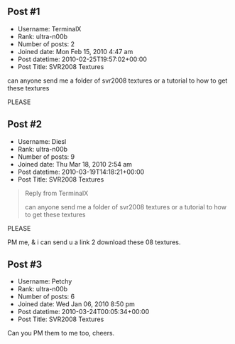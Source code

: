 ## Post #1
- Username: TerminalX
- Rank: ultra-n00b
- Number of posts: 2
- Joined date: Mon Feb 15, 2010 4:47 am
- Post datetime: 2010-02-25T19:57:02+00:00
- Post Title: SVR2008 Textures

can anyone send me a folder of svr2008 textures or a tutorial to how to get these textures

 PLEASE
## Post #2
- Username: Diesl
- Rank: ultra-n00b
- Number of posts: 9
- Joined date: Thu Mar 18, 2010 2:54 am
- Post datetime: 2010-03-19T14:18:21+00:00
- Post Title: SVR2008 Textures

> Reply from TerminalX
>
> can anyone send me a folder of svr2008 textures or a tutorial to how to get these textures

 PLEASE

PM me, & i can send u a link 2 download these 08 textures.
## Post #3
- Username: Petchy
- Rank: ultra-n00b
- Number of posts: 6
- Joined date: Wed Jan 06, 2010 8:50 pm
- Post datetime: 2010-03-24T00:05:34+00:00
- Post Title: SVR2008 Textures

Can you PM them to me too, cheers.
